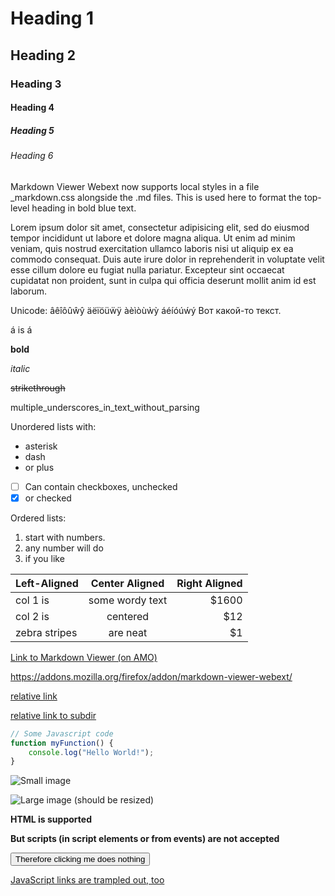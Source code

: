 # Heading 1
## Heading 2
### Heading 3
#### Heading 4
##### Heading 5
###### Heading 6

Markdown Viewer Webext now supports local styles in a file _markdown.css alongside the .md files.
This is used here to format the top-level heading in bold blue text.

Lorem ipsum dolor sit amet, consectetur adipisicing elit, sed do eiusmod
tempor incididunt ut labore et dolore magna aliqua. Ut enim ad minim veniam,
quis nostrud exercitation ullamco laboris nisi ut aliquip ex ea commodo
consequat. Duis aute irure dolor in reprehenderit in voluptate velit esse
cillum dolore eu fugiat nulla pariatur. Excepteur sint occaecat cupidatat non
proident, sunt in culpa qui officia deserunt mollit anim id est laborum.

Unicode: âêîôûŵŷ äëïöüẅÿ àèìòùẁỳ áéíóúẃý   Вот какой-то текст.

á  is  á

**bold**

*italic*

~~strikethrough~~

multiple_underscores_in_text_without_parsing

Unordered lists with:
- asterisk
- dash
- or plus
- [ ] Can contain checkboxes, unchecked
- [X] or checked

Ordered lists:
1. start with numbers.
2. any number will do
3. if you like

| Left-Aligned  | Center Aligned  | Right Aligned |
| :------------ |:---------------:| -----:|
| col 1 is      | some wordy text | $1600 |
| col 2 is      | centered        |   $12 |
| zebra stripes | are neat        |    $1 |

[Link to Markdown Viewer (on AMO)](https://addons.mozilla.org/firefox/addon/markdown-viewer-webext/)

https://addons.mozilla.org/firefox/addon/markdown-viewer-webext/

[relative link](test-file.md)

[relative link to subdir](sub/hello-sub.md)

```js
// Some Javascript code
function myFunction() {
	console.log("Hello World!");
}
```

![Small image](http://lorempixel.com/400/200/)

![Large image (should be resized)](http://lorempixel.com/1200/200/)

<strong>HTML is supported</strong>

<strong onclick="alert('XSS')">But scripts (in script elements or from events) are not accepted</strong>

<button onclick="alert('XSS')" onload="console.log('loaded')">Therefore clicking me does nothing</button>

<script type="text/javascript">console.log('XSS');</script>

<a href=" JavaScript:alert('XSS')">JavaScript links are trampled out, too</a>
